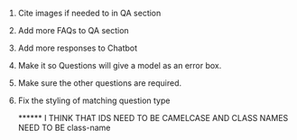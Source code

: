 1. Cite images if needed to in QA section
2. Add more FAQs to QA section
3. Add more responses to Chatbot
4. Make it so Questions will give a model as an error box.
5. Make sure the other questions are required.

1. Fix the styling of matching question type 
   

   ****** I THINK THAT IDS NEED TO BE CAMELCASE AND CLASS NAMES NEED TO BE class-name